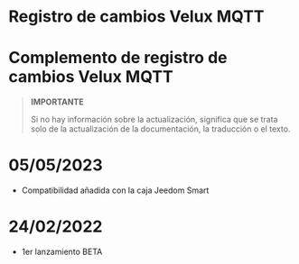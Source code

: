 # Registro de cambios Velux MQTT

# Complemento de registro de cambios Velux MQTT

>**IMPORTANTE**
>
>Si no hay información sobre la actualización, significa que se trata solo de la actualización de la documentación, la traducción o el texto.

# 05/05/2023

- Compatibilidad añadida con la caja Jeedom Smart

# 24/02/2022

- 1er lanzamiento BETA
